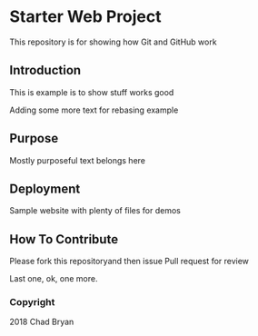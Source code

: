 # Starter Web Project

This repository is for showing how Git and GitHub work

## Introduction

This is example is to show stuff works good

Adding some more text for rebasing example

## Purpose

Mostly purposeful text belongs here

## Deployment

Sample website with plenty of files for demos

## How To Contribute

Please fork this repositoryand then issue Pull request for review

Last one, ok, one more. 

### Copyright

2018 Chad Bryan